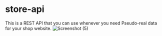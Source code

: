 # store-api
This is a REST API that you can use whenever you need Pseudo-real data for your shop website.
![Screenshot (5)](https://user-images.githubusercontent.com/71816694/138081379-0c4e23bd-4695-4d2d-b6da-7744167e9c14.png)
